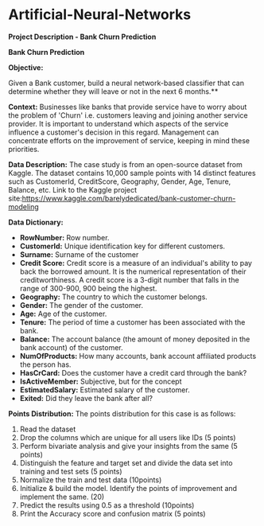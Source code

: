 # Artificial-Neural-Networks

**Project Description - Bank Churn Prediction**

**Bank Churn Prediction**

**Objective:**

Given a Bank customer, build a neural network-based classifier that can determine whether they will leave or not in the next 6 months.**

**Context:**
Businesses like banks that provide service have to worry about the problem of 'Churn' i.e. customers leaving and joining another service provider. It is important to understand which aspects of the service influence a customer's decision in this regard. Management can concentrate efforts on the improvement of service, keeping in mind these priorities.

**Data Description:** 
The case study is from an open-source dataset from Kaggle. The dataset contains 10,000 sample points with 14 distinct features such as CustomerId, CreditScore, Geography, Gender, Age, Tenure, Balance, etc.
Link to the Kaggle project site:https://www.kaggle.com/barelydedicated/bank-customer-churn-modeling

**Data Dictionary:**
- **RowNumber:** Row number.
- **CustomerId:** Unique identification key for different customers.
- **Surname:** Surname of the customer
- **Credit Score:** Credit score is a measure of an individual's ability to pay back the borrowed amount. It is the numerical representation of their creditworthiness. A credit score is a 3-digit number that falls in the range of 300-900, 900 being the highest.
- **Geography:** The country to which the customer belongs.
- **Gender:** The gender of the customer.
- **Age:** Age of the customer.
- **Tenure:** The period of time a customer has been associated with the bank.
- **Balance:** The account balance (the amount of money deposited in the bank account) of the customer.
- **NumOfProducts:** How many accounts, bank account affiliated products the person has.
- **HasCrCard:** Does the customer have a credit card through the bank?
- **IsActiveMember:** Subjective, but for the concept
- **EstimatedSalary:** Estimated salary of the customer.
- **Exited:** Did they leave the bank after all?

**Points Distribution:**
The points distribution for this case is as follows:

1. Read the dataset
2. Drop the columns which are unique for all users like IDs (5 points)
3. Perform bivariate analysis and give your insights from the same (5 points) 
4. Distinguish the feature and target set and divide the data set into training and test sets (5 points)
5. Normalize the train and test data (10points)
6. Initialize & build the model. Identify the points of improvement and implement the same. (20)
7. Predict the results using 0.5 as a threshold (10points)
8. Print the Accuracy score and confusion matrix (5 points)

